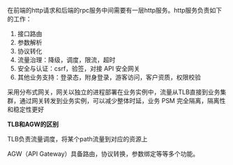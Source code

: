 在前端的http请求和后端的rpc服务中间需要有一层http服务。http服务负责如下的工作：

1. 接口路由
2. 参数解析
3. 协议转化
4. 流量治理：降级，调度，限流，超时
5. 安全与认证：csrf，验签，对接 API 安全网关
6. 其他业务支持：登录态，附身登录，游客访问，客户资质，权限校验



采用分布式网关，网关以独立的进程部署在业务实例中，流量从TLB直接到业务集群，通过网关转发到业务实例，可以减少整体时延，业务 PSM 完全隔离，隔离性和稳定性更好



**TLB和AGW的区别**

TLB负责流量调度，将某个path流量到对应的资源上

AGW（API Gateway）具备路由，协议转换，参数绑定等等多个功能。